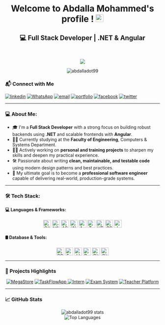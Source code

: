 <h1 align="center">Welcome to Abdalla Mohammed's profile ! <img src="https://media.giphy.com/media/hvRJCLFzcasrR4ia7z/giphy.gif" width="25px"></h1>

<h2 align="center">💻 Full Stack Developer | .NET & Angular</h2>
<br>

<p align="center">
    <a href="https://www.linkedin.com/in/abdalla-mohammed-03560a351/">  
      <img src="https://readme-typing-svg.herokuapp.com/?lines=Visit%20my%20LinkedIn%20Profile;I%20Post%20Insightful%20Content;Follow%20to%20get%20New%20Updates&font=Bold%20Code&center=true&color=30D050&pause=2000"> <!-- Text -->
    </a>
  </p>

  
<p align="center">
  <img src="https://komarev.com/ghpvc/?username=abdalladot99&label=Profile%20views&color=0e75b6&style=flat" alt="abdalladot99" />
</p>

### 📬 Connect with Me
<p align="start">
  <a href="https://www.linkedin.com/in/abdalla-mohammed-03560a351"><img src="https://img.icons8.com/color/48/000000/linkedin.png" alt="linkedin"/></a>
  <a href="https://wa.me/+201080263456" target="_blank"><img src="https://img.icons8.com/fluent/48/000000/whatsapp.png" alt="WhatsApp"/></a>
  <a href="mailto:abdallagoda99@gmail.com"><img src="https://img.icons8.com/color/48/000000/gmail.png" alt="email"/></a>
  <a href="https://portfolio.runasp.net/"><img src="https://img.icons8.com/fluent/48/000000/domain.png" alt="portfolio"/></a>
  <a href="https://www.facebook.com/matyo91"><img src="https://img.icons8.com/color/48/000000/facebook.png" alt="facebook"/></a>
  <a href="https://twitter.com/matyo91"><img src="https://img.icons8.com/color/48/000000/twitter-squared.png" alt="twitter"/></a>
</p>

---
### 💻 About Me:

- 🎓 I'm a **Full Stack Developer** with a strong focus on building robust backends using **.NET** and scalable frontends with **Angular**.  
- 🧑‍🎓 Currently studying at the **Faculty of Engineering**, Computers & Systems Department.  
- 👨‍💻 Actively working on **personal and training projects** to sharpen my skills and deepen my practical experience.  
- 🛠️ Passionate about writing **clean, maintainable, and testable code** using modern design patterns and best practices.  
- 🚀 My ultimate goal is to become a **professional software engineer** capable of delivering real-world, production-grade systems.

---
### 🛠️ Tech Stack:

#### 💻 Languages & Frameworks:
<p align="center">
  <img src="https://img.shields.io/badge/C%23-282C34?logo=c-sharp&logoColor=239120" height="25" alt="C#"/>
  <img src="https://img.shields.io/badge/.NET-282C34?logo=dotnet&logoColor=512BD4" height="25" alt=".NET"/>
  <img src="https://img.shields.io/badge/ASP.NET MVC-282C34?logo=dotnet&logoColor=5C2D91" height="25" alt="ASP.NET MVC"/>
  <img src="https://img.shields.io/badge/Web API-282C34?logo=dotnet&logoColor=512BD4" height="25" alt="Web API"/>
  <img src="https://img.shields.io/badge/Angular-282C34?logo=angular&logoColor=DD0031" height="25" alt="Angular"/>
  <img src="https://img.shields.io/badge/TypeScript-282C34?logo=typescript&logoColor=3178C6" height="25" alt="TypeScript"/>
  <img src="https://img.shields.io/badge/HTML5-282C34?logo=html5&logoColor=E34F26" height="25" alt="HTML5"/>
  <img src="https://img.shields.io/badge/CSS3-282C34?logo=css3&logoColor=1572B6" height="25" alt="CSS3"/>
  <img src="https://img.shields.io/badge/JavaScript-282C34?logo=javascript&logoColor=F7DF1E" height="25" alt="JavaScript"/>
</p>


#### 🛢️ Database & Tools:
<p align="center">
  <img src="https://img.shields.io/badge/SQL Server-282C34?logo=microsoft-sql-server&logoColor=CC2927" height="25" alt="SQL Server"/>
  <img src="https://img.shields.io/badge/Entity Framework-282C34?logo=dotnet&logoColor=512BD4" height="25" alt="Entity Framework"/>
  <img src="https://img.shields.io/badge/LINQ-282C34?logo=dotnet&logoColor=512BD4" height="25" alt="LINQ"/>
  <img src="https://img.shields.io/badge/Postman-282C34?logo=postman&logoColor=FF6C37" height="25" alt="Postman"/>
  <img src="https://img.shields.io/badge/Git-282C34?logo=git&logoColor=F05032" height="25" alt="Git"/>
  <img src="https://img.shields.io/badge/GitHub-282C34?logo=github&logoColor=white" height="25" alt="GitHub"/>
</p>
 

---
### 🚀 Projects Highlights
<div align="center">
  <a href="http://megastor.runasp.net/"><img src="https://img.shields.io/badge/MegaStore-MVC-blue?style=for-the-badge&logo=github&logoColor=white" alt="MegaStore"/></a>
    <a href="https://taskflowapp.runasp.net/swagger/index.html">
  <img src="https://img.shields.io/badge/TaskFlowApp-API-green?style=for-the-badge&logo=swagger&logoColor=white" alt="TaskFlowApp"/>
</a>
  <a href="https://github.com/abdalladot99/Project_MVC_Intern"><img src="https://img.shields.io/badge/Project-MVC-purple?style=for-the-badge&logo=github&logoColor=white" alt="Intern"/></a>
  <a href="https://github.com/abdalladot99/Exam-System"><img src="https://img.shields.io/badge/Exam-System-cyan?style=for-the-badge&logo=github&logoColor=white" alt="Exam System"/></a>
  <a href="https://github.com/abdalladot99/Teacher-Platform"><img src="https://img.shields.io/badge/Teacher-Platform-orange?style=for-the-badge&logo=github&logoColor=white" alt="Teacher Platform"/></a>
</div>
 

---
### 📈 GitHub Stats

<p align="center">
  <img src="https://github-readme-stats-sigma-five.vercel.app/api?username=abdalladot99&show_icons=true&theme=tokyonight" alt="abdalladot99 stats"/>
  <br/>
  <img src="https://github-readme-stats-sigma-five.vercel.app/api/top-langs/?username=abdalladot99&layout=compact&theme=tokyonight" alt="Top Languages"/>
</p>



  
 
